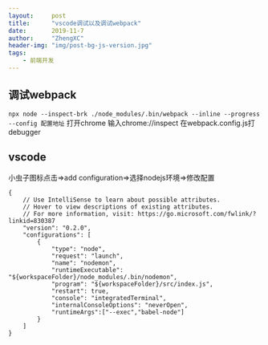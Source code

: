 ```yaml
---
layout:     post
title:      "vscode调试以及调试webpack"
date:       2019-11-7
author:     "ZhengXC"
header-img: "img/post-bg-js-version.jpg"
tags:
    - 前端开发
---
```



## 调试webpack
`npx node --inspect-brk ./node_modules/.bin/webpack --inline --progress --config 配置地址`
打开chrome 输入chrome://inspect
在webpack.config.js打debugger


## vscode
小虫子图标点击=>add configuration=>选择nodejs环境=>修改配置
```
{
    // Use IntelliSense to learn about possible attributes.
    // Hover to view descriptions of existing attributes.
    // For more information, visit: https://go.microsoft.com/fwlink/?linkid=830387
    "version": "0.2.0",
    "configurations": [
        {
            "type": "node",
            "request": "launch",
            "name": "nodemon",
            "runtimeExecutable": "${workspaceFolder}/node_modules/.bin/nodemon",
            "program": "${workspaceFolder}/src/index.js",
            "restart": true,
            "console": "integratedTerminal",
            "internalConsoleOptions": "neverOpen",
            "runtimeArgs":["--exec","babel-node"]
        }
    ]
}
```

 
 












 










